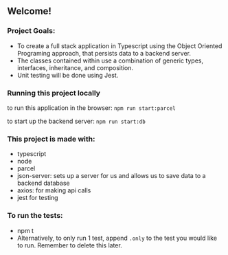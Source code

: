 ## Welcome!

### Project Goals:
- To create a full stack application in Typescript using the Object Oriented Programing approach, that persists data to a backend server.
- The classes contained within use a combination of generic types, interfaces, inheritance, and composition.
- Unit testing will be done using Jest.

### Running this project locally
to run this application in the browser:
`npm run start:parcel`

to start up the backend server:
`npm run start:db`

### This project is made with:
- typescript
- node
- parcel
- json-server: sets up a server for us and allows us to save data to a backend database
- axios: for making api calls
- jest for testing

### To run the tests:
- npm t
- Alternatively, to only run 1 test, append `.only` to the test you would like to run. Remember to delete this later.
